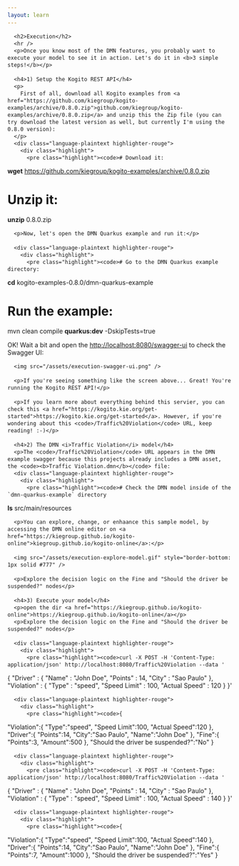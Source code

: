 ```yaml
---
layout: learn
---
```

<div id="section-the-feel-language" class="learn-section">
  <div class="learn-home-content">
    <div class="page">

      <h2>Execution</h2>
      <hr />
      <p>Once you know most of the DMN features, you probably want to execute your model to see it in action. Let's do it in <b>3 simple steps!</b></p>

      <h4>1) Setup the Kogito REST API</h4>
      <p>
        First of all, download all Kogito examples from <a href="https://github.com/kiegroup/kogito-examples/archive/0.8.0.zip">github.com/kiegroup/kogito-examples/archive/0.8.0.zip</a> and unzip this the Zip file (you can try download the latest version as well, but currently I'm using the 0.8.0 version):
      </p>
      <div class="language-plaintext highlighter-rouge">
        <div class="highlight">
          <pre class="highlight"><code># Download it:
<b>wget</b> https://github.com/kiegroup/kogito-examples/archive/0.8.0.zip

# Unzip it:
<b>unzip</b> 0.8.0.zip</code></pre>
        </div>
      </div>

      <p>Now, let's open the DMN Quarkus example and run it:</p>
      
      <div class="language-plaintext highlighter-rouge">
        <div class="highlight">
          <pre class="highlight"><code># Go to the DMN Quarkus example directory:
<b>cd</b> kogito-examples-0.8.0/dmn-quarkus-example 

# Run the example:
mvn clean compile <b>quarkus:dev</b> -DskipTests=true</code></pre>
        </div>
      </div>
      <p>OK! Wait a bit and open the <a href="localhost:8080/swagger-ui">http://localhost:8080/swagger-ui</a> to check the Swagger UI:</p>

      <img src="/assets/execution-swagger-ui.png" />
      
      <p>If you're seeing something like the screen above... Great! You're running the Kogito REST API!</p>

      <p>If you learn more about everything behind this servier, you can check this <a href="https://kogito.kie.org/get-started">https://kogito.kie.org/get-started</a>. However, if you're wondering about this <code>/Traffic%20Violation</code> URL, keep reading! :-)</p>

      <h4>2) The DMN <i>Traffic Violation</i> model</h4>
      <p>The <code>/Traffic%20Violation</code> URL appears in the DMN example swagger because this projects already includes a DMN asset, the <code><b>Traffic Violation.dmn</b></code> file:
      <div class="language-plaintext highlighter-rouge">
        <div class="highlight">
          <pre class="highlight"><code># Check the DMN model inside of the `dmn-quarkus-example` directory
<b>ls</b> src/main/resources</code></pre>
        </div>
      </div>

      <p>You can explore, change, or enhaance this sample model, by accessing the DMN online editor on <a href="https://kiegroup.github.io/kogito-online">kiegroup.github.io/kogito-online</a>:</p>

      <img src="/assets/execution-explore-model.gif" style="border-bottom: 1px solid #777" />

      <p>Explore the decision logic on the Fine and "Should the driver be suspended?" nodes</p>

      <h4>3) Execute your model</h4>
      <p>open the dir <a href="https://kiegroup.github.io/kogito-online">https://kiegroup.github.io/kogito-online</a></p>
      <p>Explore the decision logic on the Fine and "Should the driver be suspended?" nodes</p>

      <div class="language-plaintext highlighter-rouge">
        <div class="highlight">
          <pre class="highlight"><code>curl -X POST -H 'Content-Type: application/json' http://localhost:8080/Traffic%20Violation --data '
{
  "Driver" : {
    "Name" : "John Doe",
    "Points" : 14,
    "City" : "Sao Paulo"
  },
  "Violation" : {
    "Type" : "speed",
    "Speed Limit" : 100,
    "Actual Speed" : 120
  }
}'</code></pre>
        </div>
      </div>

      <div class="language-plaintext highlighter-rouge">
        <div class="highlight">
          <pre class="highlight"><code>{
   "Violation":{
      "Type":"speed",
      "Speed Limit":100,
      "Actual Speed":120
   },
   "Driver":{
      "Points":14,
      "City":"Sao Paulo",
      "Name":"John Doe"
   },
   "Fine":{
      "Points":3,
      "Amount":500
   },
   "Should the driver be suspended?":"No"
}</code></pre>
        </div>
      </div>


      <div class="language-plaintext highlighter-rouge">
        <div class="highlight">
          <pre class="highlight"><code>curl -X POST -H 'Content-Type: application/json' http://localhost:8080/Traffic%20Violation --data '
{
  "Driver" : {
    "Name" : "John Doe",
    "Points" : 14,
    "City" : "Sao Paulo"
  },
  "Violation" : {
    "Type" : "speed",
    "Speed Limit" : 100,
    "Actual Speed" : 140
  }
}'</code></pre>
        </div>
      </div>

      <div class="language-plaintext highlighter-rouge">
        <div class="highlight">
          <pre class="highlight"><code>{
   "Violation":{
      "Type":"speed",
      "Speed Limit":100,
      "Actual Speed":140
   },
   "Driver":{
      "Points":14,
      "City":"Sao Paulo",
      "Name":"John Doe"
   },
   "Fine":{
      "Points":7,
      "Amount":1000
   },
   "Should the driver be suspended?":"Yes"
}</code></pre>
        </div>
      </div>


